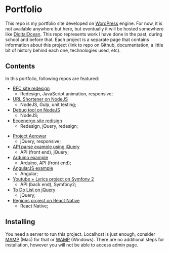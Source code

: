 # Portfolio

This repo is my portfolio site developed on [WordPress](https://wordpress.org) engine. For now, it is not available anywhere but here, but eventually it will be hosted somewhere like [DigitalOcean](https://www.digitalocean.com/). This repo represents work I have done in the past, during school and before that. Each project is a separate page that contains information about this project (link to repo on Github, documentation, a little bit of history behind each one, technologies used, etc). 

## Contents
In this portfolio, following repos are featured:
* [RFC site redesign](https://github.com/sdvinov/RFC-Redesign)
  * Redesign, JavaScript animation, responsive;
* [URL Shortener on NodeJS](https://github.com/sdvinov/URL-Shortener)
  * NodeJS, Gulp, unit testing;
* [Debug tool on NodeJS](https://github.com/sdvinov/sd-debug-tool)
  * NodeJS;
* [Ecoenergo site redisign](https://github.com/sdvinov/Ecoenergo)
  * Redesign, jQuery, redesign;
<!--* [Site components recreation](https://github.com/sdvinov/components_recreation)-->
* [Project Aerowar](https://github.com/sdvinov/aerowar)
  * jQuery, responsive;
* [API parse example using jQuery](https://github.com/sdvinov/API_parse_example)
  * API (front end), jQuery;
* [Arduino example](https://github.com/sdvinov/arduino-example)
  * Arduino, API (front end);
* [AngularJS example](https://github.com/sdvinov/angular-example)
  * Angular;
* [Youtube + Lyrics project on Symfony 2](https://github.com/sdvinov/youtube_plus_lyrics)
  * API (back end), Symfony2;
* [To Do List on jQuery](https://github.com/sdvinov/jQuery_To_Do_List)
  * jQuery;
* [Regions project on React Native](https://github.com/sdvinov/regions)
  * React Native;

## Installing

You need a server to run this project. Localhost is just enough, consider [MAMP](https://www.mamp.info/en/) (Mac) for that or [WAMP](http://www.wampserver.com/en/) (Windows). There are no additional steps for installation, however you will not be able to access admin page.
